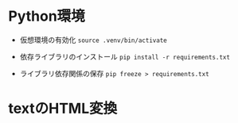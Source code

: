 # Python環境

- 仮想環境の有効化
`source .venv/bin/activate`

- 依存ライブラリのインストール
`pip install -r requirements.txt`

- ライブラリ依存関係の保存
`pip freeze > requirements.txt`


# textのHTML変換

